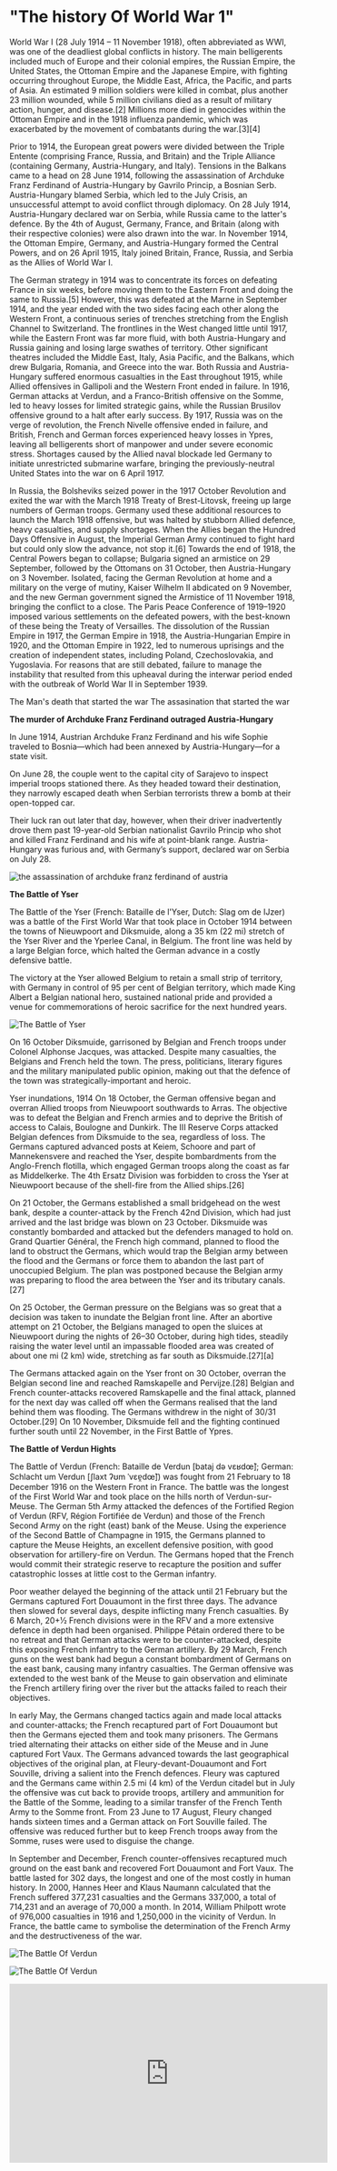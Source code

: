 # **"The history Of World War 1"**


World War I (28 July 1914 – 11 November 1918), often abbreviated as WWI, was one of the deadliest global conflicts in history. The main belligerents included much of Europe and their colonial empires, the Russian Empire, the United States, the Ottoman Empire and the Japanese Empire, with fighting occurring throughout Europe, the Middle East, Africa, the Pacific, and parts of Asia. An estimated 9 million soldiers were killed in combat, plus another 23 million wounded, while 5 million civilians died as a result of military action, hunger, and disease.[2] Millions more died in genocides within the Ottoman Empire and in the 1918 influenza pandemic, which was exacerbated by the movement of combatants during the war.[3][4]

Prior to 1914, the European great powers were divided between the Triple Entente (comprising France, Russia, and Britain) and the Triple Alliance (containing Germany, Austria-Hungary, and Italy). Tensions in the Balkans came to a head on 28 June 1914, following the assassination of Archduke Franz Ferdinand of Austria-Hungary by Gavrilo Princip, a Bosnian Serb. Austria-Hungary blamed Serbia, which led to the July Crisis, an unsuccessful attempt to avoid conflict through diplomacy. On 28 July 1914, Austria-Hungary declared war on Serbia, while Russia came to the latter's defence. By the 4th of August, Germany, France, and Britain (along with their respective colonies) were also drawn into the war. In November 1914, the Ottoman Empire, Germany, and Austria-Hungary formed the Central Powers, and on 26 April 1915, Italy joined Britain, France, Russia, and Serbia as the Allies of World War I.

The German strategy in 1914 was to concentrate its forces on defeating France in six weeks, before moving them to the Eastern Front and doing the same to Russia.[5] However, this was defeated at the Marne in September 1914, and the year ended with the two sides facing each other along the Western Front, a continuous series of trenches stretching from the English Channel to Switzerland. The frontlines in the West changed little until 1917, while the Eastern Front was far more fluid, with both Austria-Hungary and Russia gaining and losing large swathes of territory. Other significant theatres included the Middle East, Italy, Asia Pacific, and the Balkans, which drew Bulgaria, Romania, and Greece into the war. Both Russia and Austria-Hungary suffered enormous casualties in the East throughout 1915, while Allied offensives in Gallipoli and the Western Front ended in failure. In 1916, German attacks at Verdun, and a Franco-British offensive on the Somme, led to heavy losses for limited strategic gains, while the Russian Brusilov offensive ground to a halt after early success. By 1917, Russia was on the verge of revolution, the French Nivelle offensive ended in failure, and British, French and German forces experienced heavy losses in Ypres, leaving all belligerents short of manpower and under severe economic stress. Shortages caused by the Allied naval blockade led Germany to initiate unrestricted submarine warfare, bringing the previously-neutral United States into the war on 6 April 1917.

In Russia, the Bolsheviks seized power in the 1917 October Revolution and exited the war with the March 1918 Treaty of Brest-Litovsk, freeing up large numbers of German troops. Germany used these additional resources to launch the March 1918 offensive, but was halted by stubborn Allied defence, heavy casualties, and supply shortages. When the Allies began the Hundred Days Offensive in August, the Imperial German Army continued to fight hard but could only slow the advance, not stop it.[6] Towards the end of 1918, the Central Powers began to collapse; Bulgaria signed an armistice on 29 September, followed by the Ottomans on 31 October, then Austria-Hungary on 3 November. Isolated, facing the German Revolution at home and a military on the verge of mutiny, Kaiser Wilhelm II abdicated on 9 November, and the new German government signed the Armistice of 11 November 1918, bringing the conflict to a close. The Paris Peace Conference of 1919–1920 imposed various settlements on the defeated powers, with the best-known of these being the Treaty of Versailles. The dissolution of the Russian Empire in 1917, the German Empire in 1918, the Austria-Hungarian Empire in 1920, and the Ottoman Empire in 1922, led to numerous uprisings and the creation of independent states, including Poland, Czechoslovakia, and Yugoslavia. For reasons that are still debated, failure to manage the instability that resulted from this upheaval during the interwar period ended with the outbreak of World War II in September 1939.

The Man's death that started the war
The assasination that started the war

**The murder of Archduke Franz Ferdinand outraged Austria-Hungary**

In June 1914, Austrian Archduke Franz Ferdinand and his wife Sophie traveled to Bosnia—which had been annexed by Austria-Hungary—for a state visit.

On June 28, the couple went to the capital city of Sarajevo to inspect imperial troops stationed there. As they headed toward their destination, they narrowly escaped death when Serbian terrorists threw a bomb at their open-topped car.

Their luck ran out later that day, however, when their driver inadvertently drove them past 19-year-old Serbian nationalist Gavrilo Princip who shot and killed Franz Ferdinand and his wife at point-blank range. Austria-Hungary was furious and, with Germany’s support, declared war on Serbia on July 28.
 
 ![the assassination of archduke franz ferdinand of austria](https://www.history.com/.image/ar_16:9%2Cc_fill%2Ccs_srgb%2Cfl_progressive%2Cg_faces:center%2Cq_auto:good%2Cw_768/MTU3OTIzNjYwOTQzMjcxODg2/the-assassination-of-archduke-franz-ferdinand-100-years-agos-featured-photo.jpg)
 
 **The Battle of Yser**
 
The Battle of the Yser (French: Bataille de l'Yser, Dutch: Slag om de IJzer) was a battle of the First World War that took place in October 1914 between the towns of Nieuwpoort and Diksmuide, along a 35 km (22 mi) stretch of the Yser River and the Yperlee Canal, in Belgium. The front line was held by a large Belgian force, which halted the German advance in a costly defensive battle.

The victory at the Yser allowed Belgium to retain a small strip of territory, with Germany in control of 95 per cent of Belgian territory, which made King Albert a Belgian national hero, sustained national pride and provided a venue for commemorations of heroic sacrifice for the next hundred years.

![The Battle of Yser](https://upload.wikimedia.org/wikipedia/commons/5/5e/Battle_of_the_Yser2.jpg)

On 16 October Diksmuide, garrisoned by Belgian and French troops under Colonel Alphonse Jacques, was attacked. Despite many casualties, the Belgians and French held the town. The press, politicians, literary figures and the military manipulated public opinion, making out that the defence of the town was strategically-important and heroic.


Yser inundations, 1914
On 18 October, the German offensive began and overran Allied troops from Nieuwpoort southwards to Arras. The objective was to defeat the Belgian and French armies and to deprive the British of access to Calais, Boulogne and Dunkirk. The III Reserve Corps attacked Belgian defences from Diksmuide to the sea, regardless of loss. The Germans captured advanced posts at Keiem, Schoore and part of Mannekensvere and reached the Yser, despite bombardments from the Anglo-French flotilla, which engaged German troops along the coast as far as Middelkerke. The 4th Ersatz Division was forbidden to cross the Yser at Nieuwpoort because of the shell-fire from the Allied ships.[26]

On 21 October, the Germans established a small bridgehead on the west bank, despite a counter-attack by the French 42nd Division, which had just arrived and the last bridge was blown on 23 October. Diksmuide was constantly bombarded and attacked but the defenders managed to hold on. Grand Quartier Général, the French high command, planned to flood the land to obstruct the Germans, which would trap the Belgian army between the flood and the Germans or force them to abandon the last part of unoccupied Belgium. The plan was postponed because the Belgian army was preparing to flood the area between the Yser and its tributary canals.[27]

On 25 October, the German pressure on the Belgians was so great that a decision was taken to inundate the Belgian front line. After an abortive attempt on 21 October, the Belgians managed to open the sluices at Nieuwpoort during the nights of 26–30 October, during high tides, steadily raising the water level until an impassable flooded area was created of about one mi (2 km) wide, stretching as far south as Diksmuide.[27][a]

The Germans attacked again on the Yser front on 30 October, overran the Belgian second line and reached Ramskapelle and Pervijze.[28] Belgian and French counter-attacks recovered Ramskapelle and the final attack, planned for the next day was called off when the Germans realised that the land behind them was flooding. The Germans withdrew in the night of 30/31 October.[29] On 10 November, Diksmuide fell and the fighting continued further south until 22 November, in the First Battle of Ypres.

 
 **The Battle of Verdun Hights**
 
 The Battle of Verdun (French: Bataille de Verdun [bataj də vɛʁdœ̃]; German: Schlacht um Verdun [ʃlaxt ʔʊm ˈvɛɐ̯dœ̃]) was fought from 21 February to 18 December 1916 on the Western Front in France. The battle was the longest of the First World War and took place on the hills north of Verdun-sur-Meuse. The German 5th Army attacked the defences of the Fortified Region of Verdun (RFV, Région Fortifiée de Verdun) and those of the French Second Army on the right (east) bank of the Meuse. Using the experience of the Second Battle of Champagne in 1915, the Germans planned to capture the Meuse Heights, an excellent defensive position, with good observation for artillery-fire on Verdun. The Germans hoped that the French would commit their strategic reserve to recapture the position and suffer catastrophic losses at little cost to the German infantry.

Poor weather delayed the beginning of the attack until 21 February but the Germans captured Fort Douaumont in the first three days. The advance then slowed for several days, despite inflicting many French casualties. By 6 March, 20+1⁄2 French divisions were in the RFV and a more extensive defence in depth had been organised. Philippe Pétain ordered there to be no retreat and that German attacks were to be counter-attacked, despite this exposing French infantry to the German artillery. By 29 March, French guns on the west bank had begun a constant bombardment of Germans on the east bank, causing many infantry casualties. The German offensive was extended to the west bank of the Meuse to gain observation and eliminate the French artillery firing over the river but the attacks failed to reach their objectives.

In early May, the Germans changed tactics again and made local attacks and counter-attacks; the French recaptured part of Fort Douaumont but then the Germans ejected them and took many prisoners. The Germans tried alternating their attacks on either side of the Meuse and in June captured Fort Vaux. The Germans advanced towards the last geographical objectives of the original plan, at Fleury-devant-Douaumont and Fort Souville, driving a salient into the French defences. Fleury was captured and the Germans came within 2.5 mi (4 km) of the Verdun citadel but in July the offensive was cut back to provide troops, artillery and ammunition for the Battle of the Somme, leading to a similar transfer of the French Tenth Army to the Somme front. From 23 June to 17 August, Fleury changed hands sixteen times and a German attack on Fort Souville failed. The offensive was reduced further but to keep French troops away from the Somme, ruses were used to disguise the change.

In September and December, French counter-offensives recaptured much ground on the east bank and recovered Fort Douaumont and Fort Vaux. The battle lasted for 302 days, the longest and one of the most costly in human history. In 2000, Hannes Heer and Klaus Naumann calculated that the French suffered 377,231 casualties and the Germans 337,000, a total of 714,231 and an average of 70,000 a month. In 2014, William Philpott wrote of 976,000 casualties in 1916 and 1,250,000 in the vicinity of Verdun. In France, the battle came to symbolise the determination of the French Army and the destructiveness of the war.
 
 ![The Battle Of Verdun](https://upload.wikimedia.org/wikipedia/commons/5/5d/Battle_of_Verdun_map.png)
 
![The Battle Of Verdun](https://cdn.britannica.com/36/188636-050-5F9A5DFC/soldiers-French-front-line-Battle-of-Verdun-1916.jpg)

<iframe width="560" height="315" src="https://www.youtube.com/embed/kifIfSsGboY" title="YouTube video player" frameborder="0" allow="accelerometer; autoplay; clipboard-write; encrypted-media; gyroscope; picture-in-picture; web-share" allowfullscreen></iframe>
